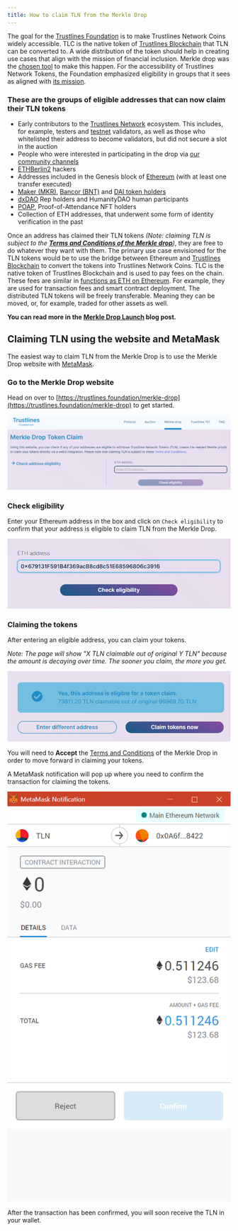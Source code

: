 ```yaml
---
title: How to claim TLN from the Merkle Drop
---
```


The goal for the [Trustlines Foundation](https://trustlines.foundation/index.html) is to make Trustlines Network Coins widely accessible. TLC is the native token of [Trustlines Blockchain](https://blog.trustlines.network/introducing-the-trustlines-blockchain) that TLN can be converted to. A wide distribution of the token should help in creating use cases that align with the mission of financial inclusion. Merkle drop was the [chosen tool](https://medium.com/@DJohnstonEC/the-smartdrop-model-859888916d94) to make this happen. For the accessibility of Trustlines Network Tokens, the Foundation emphasized eligibility in groups that it sees as aligned with [its mission](https://blog.trustlines.network/trustlines-foundation-announcement).

### These are the groups of eligible addresses that can now claim their TLN tokens

-   Early contributors to the [Trustlines Network](https://trustlines.network/) ecosystem. This includes, for example, testers and [testnet](https://explore.laika.trustlines.foundation/) validators, as well as those who whitelisted their address to become validators, but did not secure a slot in the auction
-   People who were interested in participating in the drop via [our community channels](https://twitter.com/TrustlinesFound/status/1201901024576987137)
-   [ETHBerlin2](https://ethberlinzwei.com/) hackers
-   Addresses included in the Genesis block of [Ethereum](https://ethereum.org/) (with at least one transfer executed)
-   [Maker (MKR)](https://makerdao.com/), [Bancor (BNT)](https://www.bancor.network/) and [DAI token holders](https://makerdao.com/)
-   [dxDAO](https://blog.gnosis.pm/the-dxdao-has-awoken-78cb2e39661c) Rep holders and HumanityDAO human participants
-   [POAP](https://www.poap.xyz/), Proof-of-Attendance NFT holders
-   Collection of ETH addresses, that underwent some form of identity verification in the past

Once an address has claimed their TLN tokens *(Note: claiming TLN is subject to the *[**Terms and Conditions of the Merkle drop**](https://trustlines.foundation/terms-conditions-merkle-drop.html)*)*, they are free to do whatever they want with them. The primary use case envisioned for the TLN tokens would be to use the bridge between Ethereum and [Trustlines Blockchain](https://explore.tlbc.trustlines.foundation/) to convert the tokens into Trustlines Network Coins. TLC is the native token of Trustlines Blockchain and is used to pay fees on the chain. These fees are similar in [functions as ETH on Ethereum](https://blockgeeks.com/guides/ethereum-gas/#What_is_Ethereum_Gas). For example, they are used for transaction fees and smart contract deployment. The distributed TLN tokens will be freely transferable. Meaning they can be moved, or, for example, traded for other assets as well.

**You can read more in the [Merkle Drop Launch](https://blog.trustlines.network/merkle-drop-launch/) blog post.**

## Claiming TLN using the website and MetaMask

The easiest way to claim TLN from the Merkle Drop is to use the Merkle Drop website with [MetaMask](https://metamask.io/).

### Go to the Merkle Drop website

Head on over to [https://trustlines.foundation/merkle-drop](https://trustlines.foundation/merkle-drop) to get started.

<center><a class="vdw_a" href="https://trustlines.foundation/merkle-drop"><img class="vdw_img" src="../../../assets/images/tln_claim_guide/claim_mm01.png"></a></center>

### Check eligibility

Enter your Ethereum address in the box and click on `Check eligibility` to confirm that your address is eligible to claim TLN from the Merkle Drop.

<center><a class="vdw_a" href="../../../assets/images/tln_claim_guide/claim_mm02.png"><img class="vdw_img" src="../../../assets/images/tln_claim_guide/claim_mm02.png"></a></center>

### Claiming the tokens

After entering an eligible address, you can claim your tokens.

_Note: The page will show "X TLN claimable out of original Y TLN" because the amount is decaying over time. The sooner you claim, the more you get._

<center><a class="vdw_a" href="../../../assets/images/tln_claim_guide/claim_mm03.png"><img class="vdw_img" src="../../../assets/images/tln_claim_guide/claim_mm03.png"></a></center>

You will need to **Accept** the [Terms and Conditions](https://trustlines.foundation/terms-conditions-merkle-drop.html) of the Merkle Drop in order to move forward in claiming your tokens.

A MetaMask notification will pop up where you need to confirm the transaction for claiming the tokens.

<center><a class="vdw_a" href="../../../assets/images/tln_claim_guide/claim_mm04.png"><img class="vdw_img" src="../../../assets/images/tln_claim_guide/claim_mm04.png"></a></center>

After the transaction has been confirmed, you will soon receive the TLN in your wallet.
